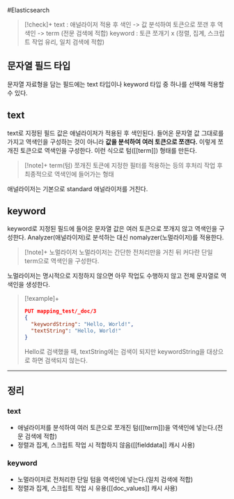 #Elasticsearch 



> [!check]+ 
> text : 애널라이저 적용 후 색인 -> 값 분석하여 토큰으로 쪼갠 후 역색인 -> term (전문 검색에 적합)
> keyword : 토큰 쪼개기 x (정렬, 집계, 스크립트 작업 유리, 일치 검색에 적합)

## 문자열 필드 타입
문자열 자료형을 담는 필드에는 text 타입이나 keyword 타입 중 하나를 선택해 적용할 수 있다.

## text
text로 지정된 필드 값은 애널라이저가 적용된 후 색인된다. 들어온 문자열 값 그대로를 가지고 역색인을 구성하는 것이 아니라 **값을 분석하여 여러 토큰으로 쪼갠다.** 이렇게 쪼개진 토큰으로 역색인을 구성한다.
이런 식으로 텀([[term]]) 형태를 만든다.

> [!note]+ term(텀)
> 쪼개진 토큰에 지정한 필터를 적용하는 등의 후처리 작업 후 최종적으로 역색인에 들어가는 형태

애널라이저는 기본으로 standard 애널라이저를 거친다.
## keyword
keyword로 지정된 필드에 들어온 문자열 값은 여러 토큰으로 쪼개지 않고 역색인을 구성한다.
Analyzer(애널라이저)로 분석하는 대신 nomalyzer(노멀라이저)를 적용한다.

> [!note]+ 노멀라이저
> 노멀라이저는 간단한 전처리만을 거친 뒤 커다란 단일 term으로 역색인을 구성한다.

노멀라이저는 명시적으로 지정하지 않으면 아무 작업도 수행하지 않고 전체 문자열로 역색인을 생성한다.

> [!example]+ 
> ```json
> PUT mapping_test/_doc/3
> {
> 	"keywordString": "Hello, World!",
> 	"textString": "Hello, World!"
> }
> ```
> Hello로 검색했을 때, textString에는 검색이 되지만 keywordString을 대상으로 하면 검색되지 않는다.

---

## 정리
### text
+ 애널라이저를 분석하여 여러 토큰으로 쪼개진 텀([[term]])을 역색인에 넣는다.(전문 검색에 적합)
+ 정렬과 집계, 스크립트 작업 시 적합하지 않음([[fielddata]] 캐시 사용)
### keyword
+ 노멀라이저로 전처리한 단일 텀을 역색인에 넣는다.(일치 검색에 적합)
+ 정렬과 집계, 스크립트 작업 시 유용([[doc_values]] 캐시 사용)
